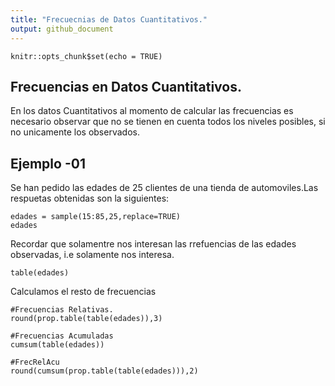 ```yaml
---
title: "Frecuecnias de Datos Cuantitativos."
output: github_document
---
```


```{r setup, include=FALSE}
knitr::opts_chunk$set(echo = TRUE)
```

## Frecuencias en Datos Cuantitativos.

En los datos Cuantitativos al momento de calcular las frecuencias es necesario observar que no se tienen en cuenta todos los niveles posibles, si no unicamente los observados.

## Ejemplo -01

Se han pedido las edades de 25 clientes de una tienda de automoviles.Las respuetas obtenidas son la siguientes:

```{r}
edades = sample(15:85,25,replace=TRUE)
edades
```

Recordar que solamentre nos interesan las rrefuencias de las edades observadas, i.e solamente nos interesa.
```{r}
table(edades)
```

Calculamos el resto de frecuencias

```{r}
#Frecuencias Relativas.
round(prop.table(table(edades)),3)
```

```{r}
#Frecuencias Acumuladas
cumsum(table(edades))
```

```{r}
#FrecRelAcu
round(cumsum(prop.table(table(edades))),2)
```

